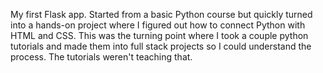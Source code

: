 My first Flask app. Started from a basic Python course but quickly turned into a hands-on project where I figured out how to connect Python with HTML and CSS. This was the turning point where I took a couple python tutorials and made them into full stack projects so I could understand the process. The tutorials weren't teaching that.

